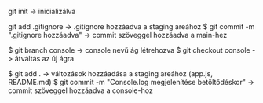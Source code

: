 git init -> inicializálva

git add .gitignore -> .gitignore hozzáadva a staging areához
$ git commit -m ".gitignore hozzáadva" -> commit szöveggel hozzáadva a main-hez

$ git branch console -> console nevű ág létrehozva
$ git checkout console -> átváltás az új ágra

$ git add . -> változások hozzáadása a staging areához (app.js, README.md)
$ git commit -m "Console.log megjelenítése betöltődéskor" -> commit szöveggel hozzáadva a console-hoz

